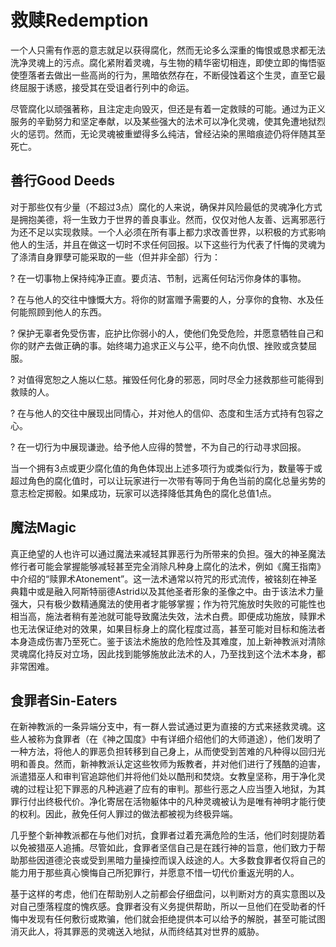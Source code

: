 # 救赎Redemption

一个人只需有作恶的意志就足以获得腐化，然而无论多么深重的悔恨或恳求都无法洗净灵魂上的污点。腐化紧附着灵魂，与生物的精华密切相连，即使立即的悔悟驱使堕落者去做出一些高尚的行为，黑暗依然存在，不断侵蚀着这个生灵，直至它最终屈服于诱惑，接受其在受诅者行列中的命运。

尽管腐化以顽强著称，且注定走向毁灭，但还是有着一定救赎的可能。通过为正义服务的辛勤努力和坚定奉献，以及某些强大的法术可以净化灵魂，使其免遭地狱烈火的惩罚。然而，无论灵魂被重塑得多么纯洁，曾经沾染的黑暗痕迹仍将伴随其至死亡。

## 善行Good Deeds

对于那些仅有少量（不超过3点）腐化的人来说，确保并风险最低的灵魂净化方式是拥抱美德，将一生致力于世界的善良事业。然而，仅仅对他人友善、远离邪恶行为还不足以实现救赎。一个人必须在所有事上都力求改善世界，以积极的方式影响他人的生活，并且在做这一切时不求任何回报。以下这些行为代表了忏悔的灵魂为了涤清自身罪孽可能采取的一些（但并非全部）行为：

? 在一切事物上保持纯净正直。要贞洁、节制，远离任何玷污你身体的事物。  

?
在与他人的交往中慷慨大方。将你的财富赠予需要的人，分享你的食物、水及任何能照顾到他人的东西。  

?
保护无辜者免受伤害，庇护比你弱小的人，使他们免受危险，并愿意牺牲自己和你的财产去做正确的事。始终竭力追求正义与公平，绝不向仇恨、挫败或贪婪屈服。  

?
对值得宽恕之人施以仁慈。摧毁任何化身的邪恶，同时尽全力拯救那些可能得到救赎的人。  

?
在与他人的交往中展现出同情心，并对他人的信仰、态度和生活方式持有包容之心。  

? 在一切行为中展现谦逊。给予他人应得的赞誉，不为自己的行动寻求回报。

当一个拥有3点或更少腐化值的角色体现出上述多项行为或类似行为，数量等于或超过角色的腐化值时，可以让玩家进行一次带有等同于角色当前的腐化总量劣势的意志检定掷骰。如果成功，玩家可以选择降低其角色的腐化总值1点。

## 魔法Magic 

真正绝望的人也许可以通过魔法来减轻其罪恶行为所带来的负担。强大的神圣魔法修行者可能会掌握能够减轻甚至完全消除凡种身上腐化的法术，例如《魔王指南》中介绍的“赎罪术Atonement”。这一法术通常以符咒的形式流传，被铭刻在神圣典籍中或是融入阿斯特丽德Astrid以及其他圣者形象的圣像之中。由于该法术力量强大，只有极少数精通魔法的使用者才能够掌握；作为符咒施放时失败的可能性也相当高，施法者稍有差池就可能导致魔法失效，法术白费。即便成功施放，赎罪术也无法保证绝对的效果，如果目标身上的腐化程度过高，甚至可能对目标和施法者本身造成伤害乃至死亡。鉴于该法术施放的危险性及其难度，加上新神教派对清除灵魂腐化持反对立场，因此找到能够施放此法术的人，乃至找到这个法术本身，都非常困难。

## 食罪者Sin-Eaters 

在新神教派的一条异端分支中，有一群人尝试通过更为直接的方式来拯救灵魂。这些人被称为食罪者（在《神之国度》中有详细介绍他们的大师道途），他们发明了一种方法，将他人的罪恶负担转移到自己身上，从而使受到苦难的凡种得以回归光明和善良。然而，新神教派认定这些牧师为叛教者，并对他们进行了残酷的迫害，派遣猎巫人和审判官追踪他们并将他们处以酷刑和焚烧。女教皇坚称，用于净化灵魂的过程让犯下罪恶的凡种逃避了应有的审判。那些行恶之人应当堕入地狱，为其罪行付出终极代价。净化寄居在活物躯体中的凡种灵魂被认为是唯有神明才能行使的权利。因此，赦免任何人罪过的做法都被视为终极异端。

几乎整个新神教派都在与他们对抗，食罪者过着充满危险的生活，他们时刻提防着以免被猎巫人追捕。尽管如此，食罪者坚信自己是在践行神的旨意，他们致力于帮助那些因道德沦丧或受到黑暗力量操控而误入歧途的人。大多数食罪者仅将自己的能力用于那些真心懊悔自己所犯罪行，并愿意不惜一切代价重返光明的人。

基于这样的考虑，他们在帮助别人之前都会仔细盘问，以判断对方的真实意图以及对自己堕落程度的愧疚感。食罪者没有义务提供帮助，所以一旦他们在受助者的忏悔中发现有任何敷衍或欺骗，他们就会拒绝提供本可以给予的解脱，甚至可能试图消灭此人，将其罪恶的灵魂送入地狱，从而终结其对世界的威胁。
